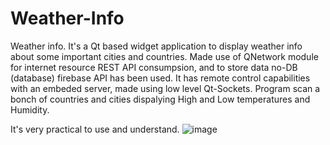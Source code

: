 # Weather-Info
Weather info. It's a Qt based widget application to display weather info about some important cities and countries. Made use of QNetwork module for internet resource REST API consumpsion,
and to store data no-DB (database) firebase API has been used. It has remote control capabilities with an embeded server,
made using low level Qt-Sockets. Program scan a bonch of countries and cities dispalying High and Low temperatures and Humidity.

It's very practical to use and understand.
![image](https://user-images.githubusercontent.com/93591202/206322840-2ba1d2df-b389-4d4f-856e-f9849abc0741.png)
